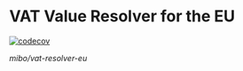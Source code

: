# VAT Value Resolver for the EU  
[![codecov](https://codecov.io/gh/4513/vat-resolver-eu/graph/badge.svg?token=Rsvq9RFMR9)](https://codecov.io/gh/4513/vat-resolver-eu)  

*mibo/vat-resolver-eu*  
